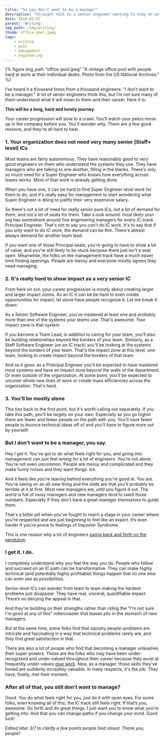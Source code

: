 ```yaml
---
title: "So you don't want to be a manager"
description: "Straight talk to a senior engineer wanting to stay on an IC track."
date: 2024-03-07
parent: 'Writing'
img_path: /img/writing/
thumb: office-pool.jpeg
tags:
    - writing
    - post
    - management
    - engineering
---
```


  {% figure img_path "office-pool.jpeg" "A vintage office pool with people hard at work at their individual desks. Photo from the US National Archives." %}

I’ve heard it a thousand times from a thousand engineers: “I don’t want to be a manager.” A lot of senior engineers think this, but I’m not sure many of them understand what it will mean to them and their career. Here it is:

**This will be a long, hard and lonely journey.**

Your career progression will slow to a crawl. You'll watch your peers move up in the company before you. You'll wonder why. There are a few good reasons, and they're all hard to hear.

### 1. Your organization does not need very many senior (Staff+ level) ICs

Most teams are fairly autonomous. They have reasonably good to very good engineers on them who understand the systems they use. They have managers who are talking to one another, filling in the blanks. There's only so much need for a Super Engineer who knows how everything across teams works. Most of that work is already getting done.

When you have one, it can be hard to find Super Engineer-level work for them to do, and it's really easy for management to start wondering what Super Engineer is doing to justify their very expensive salary.

So there's not a lot of need for really senior pure ICs, not a lot of demand for them, and not a lot of seats for them. Take a look around: most likely your org has somewhere around five engineering managers for every IC-track Principal Engineer. That's not to say you can't do IC work. It's to say that if you _only_ want to do IC work, the demand can be thin. There's almost always demand for another team lead.

If you want one of those Principal seats, you're going to have to show a lot of value, and you're still likely to be stuck because there just isn't a seat open. Meanwhile, the folks on the management track have a much easier time finding openings. People are messy and everyone mostly agrees they need managing.

### 2. It's really hard to show impact as a very senior IC

From here on out, your career progression is mostly about creating larger and larger impact zones. As an IC it can be be hard to even create opportunities for impact, let alone have people recognize it. Let me break it down:

As a Senior Software Engineer, you've mastered at least one and probably more than one of the systems your teams use. That's awesome. Your impact zone is that system.

If you become a Team Lead, in addition to caring for your team, you'll also be building relationships beyond the borders of your team. Similarly, as a Staff Software Engineer (on an IC track) you'll be looking at the systems beyond the borders of your team. That's the impact zone at this level: one team, looking to create impact beyond the borders of that team.

And so it goes: as a Principal Engineer you'll be expected to have mastered most systems and have an impact zone beyond the walls of the department. Or even outside of the organization. At some point, you'll be expected to uncover whole new lines of work or create mass efficiencies across the organization. That's hard.

### 3. You'll be mostly alone
This ties back to the first point, but it's worth calling out separately. If you take this path, you'll be largely on your own. Especially as you go higher there are fewer and fewer people on the path with you. You'll have fewer people to bounce technical ideas off of and you'll have to figure more out by yourself.

### But I don't want to be a manager, you say.
Hey I get it. You've got to do what feels right for you, and going into management can just feel _wrong_ for a lot of engineers. You're not alone. You're not even uncommon. People are messy and complicated and they make funny noises and they want things. Ick.

And it feels like you're leaving behind everything you're good at. You are. You're taking on an all-new thing and the odds are that you'll probably be terrible at it at first. Most new managers are, until you figure it out. The world is full of lousy managers and new managers tend to swell those numbers. Especially if they don't have a great manager themselves to guide them. 

That's a bitter pill when you've fought to reach a stage in your career where you're respected and are just beginning to feel like an expert. It’s even harder if you’re prone to feelings of Imposter Syndrome.

This is one reason why a lot of engineers [swing back and forth on the pendulum](https://charity.wtf/2017/05/11/the-engineer-manager-pendulum/).

### I get it. I do.
I completely understand why you feel the way you do. People who follow and succeed on an IC path can be transformative. They can make highly technical (and potentially highly profitable) things happen that no one else can even see as possibilities. 

Senior-level ICs can wander from team to team making the hardest problems just disappear. They have real, visceral, quantifiable impact. There’s no denying the appeal in that. 

And they're building on their strengths rather than riding the "I'm not sure I'm good at any of this" rollercoaster that leaves pits in the stomach of new managers.

But at the same time, some folks find that squishy people-problems are intricate and fascinating in a way that technical problems rarely are, and they find great satisfaction in that. 

There are also a lot of people who find that becoming a manager unleashes their super-powers. These are the folks who may have been under-recognized and under-valued throughout their career because they excel at frequently under-values [glue work](https://noidea.dog/glue). Now, as a manager, those skills they've honed are suddenly incredibly valuable. In many respects, it's the job. They have, finally, met their moment.

### After all of that, you still don't want to manage?

Good. You do what feels right for you, just do it with open eyes. For some folks, even knowing all of this, the IC track still feels right. If that’s you, awesome. Go forth and do great things. I just want you to know what you're getting into. And that you can change paths if you change your mind. Good luck!

_Edited later 3/7 to clarify a few points people had raised. Thank you, people!_